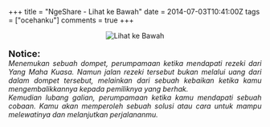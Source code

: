 +++
title = "NgeShare - Lihat ke Bawah"
date = 2014-07-03T10:41:00Z
tags = ["ocehanku"]
comments = true
+++

<center><img alt="Lihat ke Bawah" border="0" src="https://1.bp.blogspot.com/-aFSae8FPwfw/U7c6XsWFZyI/AAAAAAAAElQ/VoAZGizzzRs/s1600/ke+bawah.png" title="Lihat ke Bawah" /></center><br />
<div style="text-align: justify;"><span style="font-size: large;"><b>Notice:</b></span><i><br />Menemukan sebuah dompet, perumpamaan ketika mendapati rezeki dari Yang Maha Kuasa. Namun jalan rezeki tersebut bukan melalui uang dari dalam dompet  tersebut, melainkan dari sebuah kebaikan ketika kamu mengembalikkannya  kepada pemiliknya yang berhak.</i><br />
<i>Kemudian lubang galian, perumpamaan  ketika kamu mendapati sebuah cobaan. Kamu akan memperoleh sebuah solusi atau  cara untuk mampu melewatinya dan melanjutkan perjalananmu.</i></div>
